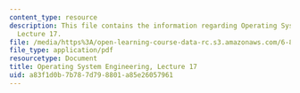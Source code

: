```yaml
---
content_type: resource
description: This file contains the information regarding Operating System Engineering,
  Lecture 17.
file: /media/https%3A/open-learning-course-data-rc.s3.amazonaws.com/6-828-operating-system-engineering-fall-2012/a83f1d0b7b787d798801a85e26057961_MIT6_828F12_lec17_notes.pdf
file_type: application/pdf
resourcetype: Document
title: Operating System Engineering, Lecture 17
uid: a83f1d0b-7b78-7d79-8801-a85e26057961
---
```


